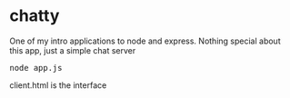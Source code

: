 chatty
======

One of my intro applications to node and express. Nothing special about this app, just a simple chat server

<pre>
node app.js
</pre>

client.html is the interface 
